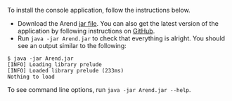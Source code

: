 To install the console application, follow the instructions below.

* Download the Arend [jar file](https://github.com/JetBrains/Arend/releases/latest/download/Arend.jar).
  You can also get the latest version of the application by following instructions on [GitHub](https://github.com/JetBrains/Arend/blob/master/README.md).
* Run `java -jar Arend.jar` to check that everything is alright. You should see an output similar to the following:

```
$ java -jar Arend.jar
[INFO] Loading library prelude
[INFO] Loaded library prelude (233ms)
Nothing to load
```

To see command line options, run `java -jar Arend.jar --help`.
